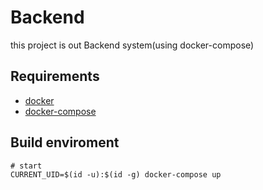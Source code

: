 # Backend 
this project is out Backend system(using docker-compose)

## Requirements
- [docker](https://docs.docker.com/get-docker/)
- [docker-compose](https://docs.docker.com/compose/install/)

## Build enviroment
```shell
# start
CURRENT_UID=$(id -u):$(id -g) docker-compose up
```